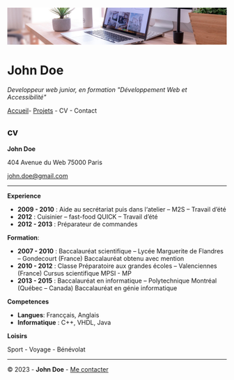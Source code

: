 ![banniere](img/desk-banner.jpg)
# John Doe 


*Developpeur web junior, en formation "Développement Web et Accessibilité"*

[Accueil](/README.md)- [Projets](/projets.md) - CV - Contact

## cv ##

**John Doe**

404 Avenue du Web
75000 Paris

<john.doe@gmail.com>

***

**Experience**

- **2009 - 2010** : Aide au secrétariat puis dans l‘atelier – M2S – Travail d’été  
- **2012** :  Cuisinier – fast-food QUICK – Travail d’été
- **2012 - 2013** : Préparateur de commandes 

**Formation**:

- **2007 - 2010** : Baccalauréat scientifique – Lycée Marguerite de Flandres – Gondecourt (France)  Baccalauréat obtenu avec mention  
- **2010 - 2012** : Classe Préparatoire aux grandes écoles – Valenciennes (France) Cursus scientifique MPSI - MP  
- **2013  - 2015** : Baccalauréat en informatique – Polytechnique Montréal (Québec – Canada)  Baccalauréat en génie informatique 

**Competences**

- **Langues**: Francçais, Anglais
- **Informatique** : C++, VHDL, Java

**Loisirs**

Sport - Voyage - Bénévolat

***

© 2023 - **John Doe** - [Me contacter]() 